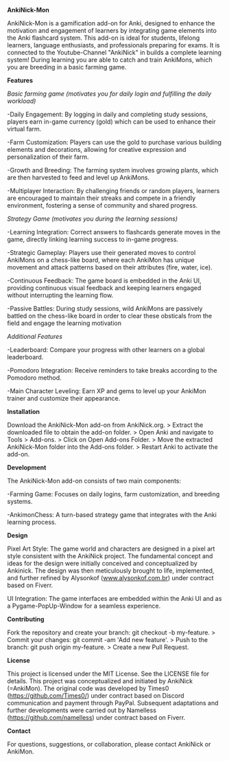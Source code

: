 **AnkiNick-Mon**

  AnkiNick-Mon is a gamification add-on for Anki, designed to enhance the motivation and engagement of learners by integrating game elements into the Anki flashcard system. 
  This add-on is ideal for students, lifelong learners, language enthusiasts, and professionals preparing for exams. It is connected to the Youtube-Channel "AnkiNick" in builds a complete learning system!
  During learning you are able to catch and train AnkiMons, which you are breeding in a basic farming game.

**Features**

*Basic farming game (motivates you for daily login and fulfilling the daily workload)*

  -Daily Engagement: By logging in daily and completing study sessions, players earn in-game currency (gold) which can be used to enhance their virtual farm.
  
  -Farm Customization: Players can use the gold to purchase various building elements and decorations, allowing for creative expression and personalization of their farm.
  
  -Growth and Breeding: The farming system involves growing plants, which are then harvested to feed and level up AnkiMons. 
  
  -Multiplayer Interaction: By challenging friends or random players, learners are encouraged to maintain their streaks and compete in a friendly environment, fostering a sense of community and shared progress.

*Strategy Game (motivates you during the learning sessions)*

  -Learning Integration: Correct answers to flashcards generate moves in the game, directly linking learning success to in-game progress.
  
  -Strategic Gameplay: Players use their generated moves to control AnkiMons on a chess-like board, where each AnkiMon has unique movement and attack patterns based on their attributes (fire, water, ice).
  
  -Continuous Feedback: The game board is embedded in the Anki UI, providing continuous visual feedback and keeping learners engaged without interrupting the learning flow.
  
  -Passive Battles: During study sessions, wild AnkiMons are passively battled on the chess-like board in order to clear these obsticals from the field and engage the learning motivation

*Additional Features*

  -Leaderboard: Compare your progress with other learners on a global leaderboard.
  
  -Pomodoro Integration: Receive reminders to take breaks according to the Pomodoro method.
  
  -Main Character Leveling: Earn XP and gems to level up your AnkiMon trainer and customize their appearance.

**Installation**

  Download the AnkiNick-Mon add-on from AnkiNick.org. > Extract the downloaded file to obtain the add-on folder. > Open Anki and navigate to Tools > Add-ons. > Click on Open Add-ons Folder. > Move the extracted AnkiNick-Mon folder into the Add-ons folder. > Restart Anki to activate the add-on.

**Development**

The AnkiNick-Mon add-on consists of two main components:
  
  -Farming Game: Focuses on daily logins, farm customization, and breeding systems.
  
  -AnkimonChess: A turn-based strategy game that integrates with the Anki learning process.

**Design**

  Pixel Art Style: The game world and characters are designed in a pixel art style consistent with the AnkiNick project. The fundamental concept and ideas for the design were initially conceived and conceptualized by Ankinick. The design was then meticulously brought to life, implemented, and further refined by Alysonkof (www.alysonkof.com.br) under contract based on Fiverr.
  
  UI Integration: The game interfaces are embedded within the Anki UI and as a Pygame-PopUp-Window for a seamless experience.

**Contributing**

  Fork the repository and create your branch: git checkout -b my-feature. > Commit your changes: git commit -am 'Add new feature'. > Push to the branch: git push origin my-feature. > Create a new Pull Request.

**License**

  This project is licensed under the MIT License. See the LICENSE file for details. 
  This project was conceptualized and initiated by AnkiNick (=AnkiMon). 
  The original code was developed by Times0 (https://github.com/Times0/) under contract based on Discord communication and payment through PayPal. 
  Subsequent adaptations and further developments were carried out by Namelless (https://github.com/namelless) under contract based on Fiverr.

**Contact**

  For questions, suggestions, or collaboration, please contact AnkiNick or AnkiMon.
